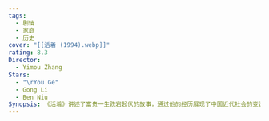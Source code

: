 ```yaml
---
tags:
  - 剧情
  - 家庭
  - 历史
cover: "[[活着 (1994).webp]]"
rating: 8.3
Director:
  - Yimou Zhang
Stars:
  - "\rYou Ge"
  - Gong Li
  - Ben Niu
Synopsis: 《活着》讲述了富贵一生跌宕起伏的故事，通过他的经历展现了中国近代社会的变迁。富贵原本是一个挥霍无度的富家公子，因为嗜赌败光家产，家庭由富变贫，妻子家珍离他而去。痛定思痛后，富贵努力重新开始，与家珍重聚，并靠一副影戏箱养家糊口。然而，随着历史的洪流滚滚向前，富贵一家经历了战争、土地改革、大跃进和文化大革命等重大社会变革。他们在饥荒和动荡中努力生存，但命运却不断夺走他的亲人：父亲因失去家产去世，儿子有庆意外离世，女儿凤霞也因难产而死，最终只剩富贵与外孙相依为命。尽管经历了无数苦难，富贵依然选择坚强地活着。影片通过富贵的视角展现了普通人在时代巨变中的挣扎与坚持，传递出在困境中寻找生活意义的深刻主题。《活着》以平凡而深刻的方式诠释了生命的韧性与尊严，提醒我们珍惜当下，即使面对再大的苦难，也要顽强地活下去。
---
```

